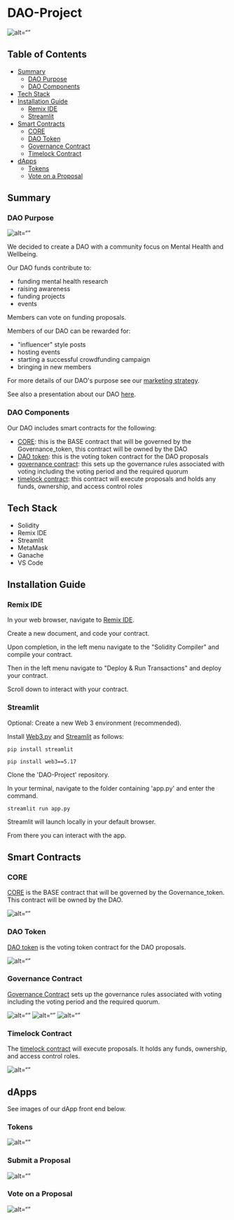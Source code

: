# DAO-Project
![alt=“”](https://github.com/dhaameen/DAO-Project/blob/main/images/DAO.jpeg)

## Table of Contents
- [Summary](#summary)
  * [DAO Purpose](#dao-purpose)
  * [DAO Components](#dao-components)
- [Tech Stack](#tech-stack)
- [Installation Guide](#installation-guide)
  * [Remix IDE](#remix-ide)
  * [Streamlit](#streamlit)
- [Smart Contracts](#smart-contracts)
  * [CORE](#core)
  * [DAO Token](#dao-token)
  * [Governance Contract](#governance-contract)
  * [Timelock Contract](#timelock-contract)
- [dApps](#dapps)
  * [Tokens](#tokens)
  * [Vote on a Proposal](#vote-on-a-proposal)

## Summary

### DAO Purpose

![alt=“”](https://github.com/dhaameen/DAO-Project/blob/main/images/mind_image.jpeg)

We decided to create a DAO with a community focus on Mental Health and Wellbeing.

Our DAO funds contribute to:
- funding mental health research
- raising awareness
- funding projects
- events

Members can vote on funding proposals.

Members of our DAO can be rewarded for:
- "influencer" style posts
- hosting events
- starting a successful crowdfunding campaign
- bringing in new members

For more details of our DAO's purpose see our [marketing strategy](https://github.com/dhaameen/DAO-Project/blob/main/marketing.md).

See also a presentation about our DAO [here](https://github.com/dhaameen/DAO-Project/blob/main/Project%203%20Presentation%20-%20Group%205.pdf).

### DAO Components

Our DAO includes smart contracts for the following:
* [CORE](https://github.com/dhaameen/DAO-Project/blob/main/contracts/CORE.sol): this is the BASE contract that will be governed by the Governance_token, this contract will be owned by the DAO
* [DAO token](https://github.com/dhaameen/DAO-Project/blob/main/contracts/DAOtoken.sol): this is the voting token contract for the DAO proposals
* [governance contract](https://github.com/dhaameen/DAO-Project/blob/main/contracts/GovernanceContract.sol): this sets up the governance rules associated with voting including the voting period and the required quorum
* [timelock contract](https://github.com/dhaameen/DAO-Project/blob/main/contracts/Timelock.sol): this contract will execute proposals and holds any funds, ownership, and access control roles

## Tech Stack
- Solidity
- Remix IDE
- Streamlit
- MetaMask
- Ganache
- VS Code

## Installation Guide

### Remix IDE
In your web browser, navigate to [Remix IDE](https://remix.ethereum.org/).

Create a new document, and code your contract.

Upon completion, in the left menu navigate to the "Solidity Compiler" and compile your contract.

Then in the left menu navigate to "Deploy & Run Transactions" and deploy your contract.

Scroll down to interact with your contract.

### Streamlit
Optional: Create a new Web 3 environment (recommended).

Install [Web3.py](https://web3py.readthedocs.io/en/stable/overview.html) and [Streamlit](https://docs.streamlit.io/en/stable/installation.html) as follows:
  ```shell
  pip install streamlit
  ```
  
  ```shell
pip install web3==5.17
```

Clone the 'DAO-Project' repository.

In your terminal, navigate to the folder containing 'app.py' and enter the command. 

  ```shell
streamlit run app.py
```

Streamlit will launch locally in your default browser.

From there you can interact with the app.

## Smart Contracts

### CORE
[CORE](https://github.com/dhaameen/DAO-Project/blob/main/contracts/CORE.sol) is the BASE contract that will be governed by the Governance_token. This contract will be owned by the DAO.

![alt=“”](https://github.com/dhaameen/DAO-Project/blob/main/images/core.png)

### DAO Token
[DAO token](https://github.com/dhaameen/DAO-Project/blob/main/contracts/DAOtoken.sol) is the voting token contract for the DAO proposals.

![alt=“”](https://github.com/dhaameen/DAO-Project/blob/main/images/dao_token.png)

### Governance Contract
[Governance Contract](https://github.com/dhaameen/DAO-Project/blob/main/contracts/GovernanceContract.sol) sets up the governance rules associated with voting including the voting period and the required quorum.

![alt=“”](https://github.com/dhaameen/DAO-Project/blob/main/images/governance1.png)
![alt=“”](https://github.com/dhaameen/DAO-Project/blob/main/images/governance2.png)
![alt=“”](https://github.com/dhaameen/DAO-Project/blob/main/images/governance3.png)

### Timelock Contract
The [timelock contract](https://github.com/dhaameen/DAO-Project/blob/main/contracts/Timelock.sol) will execute proposals. It holds any funds, ownership, and access control roles.

![alt=“”](https://github.com/dhaameen/DAO-Project/blob/main/images/timelock.png)

## dApps
See images of our dApp front end below.

### Tokens
![alt=“”](https://github.com/dhaameen/DAO-Project/blob/main/images/app_tokens.png)

### Submit a Proposal
![alt=“”](https://github.com/dhaameen/DAO-Project/blob/main/images/app_proposal.png)

### Vote on a Proposal
![alt=“”](https://github.com/dhaameen/DAO-Project/blob/main/images/app_vote.png)
